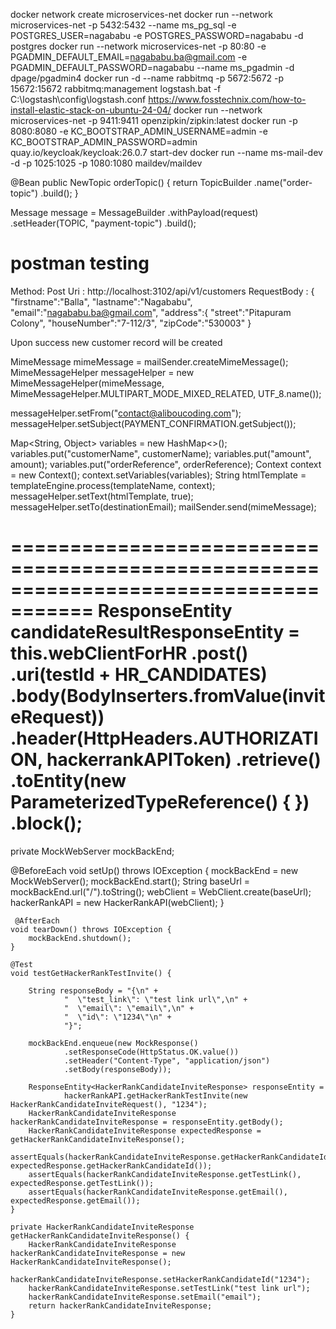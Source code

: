 docker network create microservices-net
docker run --network microservices-net -p 5432:5432 --name ms_pg_sql -e POSTGRES_USER=nagababu -e POSTGRES_PASSWORD=nagababu -d postgres 
docker run --network microservices-net -p 80:80 -e PGADMIN_DEFAULT_EMAIL=nagababu.ba@gmail.com -e PGADMIN_DEFAULT_PASSWORD=nagababu --name ms_pgadmin -d dpage/pgadmin4
docker run -d --name rabbitmq -p 5672:5672 -p 15672:15672 rabbitmq:management
logstash.bat -f C:\logstash\config\logstash.conf
https://www.fosstechnix.com/how-to-install-elastic-stack-on-ubuntu-24-04/
docker run --network microservices-net -p 9411:9411 openzipkin/zipkin:latest
docker run -p 8080:8080 -e KC_BOOTSTRAP_ADMIN_USERNAME=admin -e KC_BOOTSTRAP_ADMIN_PASSWORD=admin quay.io/keycloak/keycloak:26.0.7 start-dev
docker run --name ms-mail-dev -d  -p 1025:1025  -p 1080:1080 maildev/maildev

@Bean
    public NewTopic orderTopic() {
        return TopicBuilder
                .name("order-topic")
                .build();
    }

Message<PaymentNotificationRequest> message = MessageBuilder
            .withPayload(request)
            .setHeader(TOPIC, "payment-topic")
            .build();

postman testing
================

Method: Post 
Uri    : http://localhost:3102/api/v1/customers
RequestBody :
  {
   "firstname":"Balla",
   "lastname":"Nagababu",
   "email":"nagababu.ba@gmail.com",
   "address":{
    "street":"Pitapuram Colony",
    "houseNumber":"7-112/3",
    "zipCode":"530003"
   }

Upon success new customer record will be created

MimeMessage mimeMessage = mailSender.createMimeMessage();
MimeMessageHelper messageHelper = new MimeMessageHelper(mimeMessage, MimeMessageHelper.MULTIPART_MODE_MIXED_RELATED, UTF_8.name());

messageHelper.setFrom("contact@aliboucoding.com");
messageHelper.setSubject(PAYMENT_CONFIRMATION.getSubject());

 Map<String, Object> variables = new HashMap<>();
 variables.put("customerName", customerName);
 variables.put("amount", amount);
 variables.put("orderReference", orderReference);
 Context context = new Context();
 context.setVariables(variables);
String htmlTemplate = templateEngine.process(templateName, context);
messageHelper.setText(htmlTemplate, true);
messageHelper.setTo(destinationEmail);
mailSender.send(mimeMessage);

=====================================================================================
ResponseEntity<HackerRankCandidateInfo> candidateResultResponseEntity = this.webClientForHR
                    .post()
                    .uri(testId + HR_CANDIDATES)
                    .body(BodyInserters.fromValue(inviteRequest))
                    .header(HttpHeaders.AUTHORIZATION, hackerrankAPIToken)
                    .retrieve()
                    .toEntity(new ParameterizedTypeReference<HackerRankCandidateInfo>() {
                    })
                    .block();
=========================================================================================
private MockWebServer mockBackEnd;

 @BeforeEach
    void setUp() throws IOException {
        mockBackEnd = new MockWebServer();
        mockBackEnd.start();
        String baseUrl = mockBackEnd.url("/").toString();
        webClient = WebClient.create(baseUrl);
        hackerRankAPI = new HackerRankAPI(webClient);
    }

     @AfterEach
    void tearDown() throws IOException {
        mockBackEnd.shutdown();
    }

    @Test
    void testGetHackerRankTestInvite() {

        String responseBody = "{\n" +
                "  \"test_link\": \"test link url\",\n" +
                "  \"email\": \"email\",\n" +
                "  \"id\": \"1234\"\n" +
                "}";

        mockBackEnd.enqueue(new MockResponse()
                .setResponseCode(HttpStatus.OK.value())
                .setHeader("Content-Type", "application/json")
                .setBody(responseBody));

        ResponseEntity<HackerRankCandidateInviteResponse> responseEntity =
                hackerRankAPI.getHackerRankTestInvite(new HackerRankCandidateInviteRequest(), "1234");
        HackerRankCandidateInviteResponse hackerRankCandidateInviteResponse = responseEntity.getBody();
        HackerRankCandidateInviteResponse expectedResponse = getHackerRankCandidateInviteResponse();
        assertEquals(hackerRankCandidateInviteResponse.getHackerRankCandidateId(), expectedResponse.getHackerRankCandidateId());
        assertEquals(hackerRankCandidateInviteResponse.getTestLink(), expectedResponse.getTestLink());
        assertEquals(hackerRankCandidateInviteResponse.getEmail(), expectedResponse.getEmail());
    }

    private HackerRankCandidateInviteResponse getHackerRankCandidateInviteResponse() {
        HackerRankCandidateInviteResponse hackerRankCandidateInviteResponse = new HackerRankCandidateInviteResponse();
        hackerRankCandidateInviteResponse.setHackerRankCandidateId("1234");
        hackerRankCandidateInviteResponse.setTestLink("test link url");
        hackerRankCandidateInviteResponse.setEmail("email");
        return hackerRankCandidateInviteResponse;
    }
